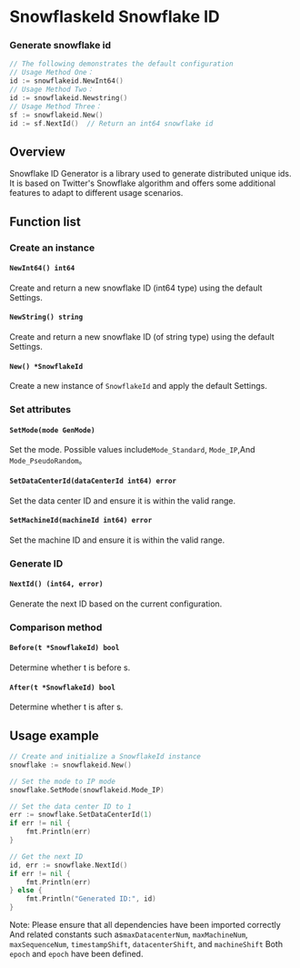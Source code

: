 # SnowflaskeId Snowflake ID

### Generate snowflake id
```go
// The following demonstrates the default configuration
// Usage Method One：
id := snowflakeid.NewInt64()
// Usage Method Two：
id := snowflakeid.Newstring()
// Usage Method Three：
sf := snowflakeid.New()
id := sf.NextId()  // Return an int64 snowflake id
```

## Overview

Snowflake ID Generator is a library used to generate distributed unique ids. It is based on Twitter's Snowflake algorithm and offers some additional features to adapt to different usage scenarios.

## Function list

### Create an instance

#### `NewInt64() int64`

Create and return a new snowflake ID (int64 type) using the default Settings.

#### `NewString() string`

Create and return a new snowflake ID (of string type) using the default Settings.

#### `New() *SnowflakeId`

Create a new instance of `SnowflakeId` and apply the default Settings.

### Set attributes

#### `SetMode(mode GenMode)`

Set the mode. Possible values include`Mode_Standard`, `Mode_IP`,And `Mode_PseudoRandom`。

#### `SetDataCenterId(dataCenterId int64) error`

Set the data center ID and ensure it is within the valid range.

#### `SetMachineId(machineId int64) error`

Set the machine ID and ensure it is within the valid range.

### Generate ID

#### `NextId() (int64, error)`

Generate the next ID based on the current configuration.

### Comparison method

#### `Before(t *SnowflakeId) bool`

Determine whether t is before s.

#### `After(t *SnowflakeId) bool`

Determine whether t is after s.

## Usage example

```go
// Create and initialize a SnowflakeId instance
snowflake := snowflakeid.New()

// Set the mode to IP mode
snowflake.SetMode(snowflakeid.Mode_IP)

// Set the data center ID to 1
err := snowflake.SetDataCenterId(1)
if err != nil {
	fmt.Println(err)
}

// Get the next ID
id, err := snowflake.NextId()
if err != nil {
	fmt.Println(err)
} else {
	fmt.Println("Generated ID:", id)
}
```

Note: Please ensure that all dependencies have been imported correctly And related constants such as`maxDatacenterNum`, `maxMachineNum`, `maxSequenceNum`, `timestampShift`, `datacenterShift`, and `machineShift` Both `epoch` and `epoch` have been defined.